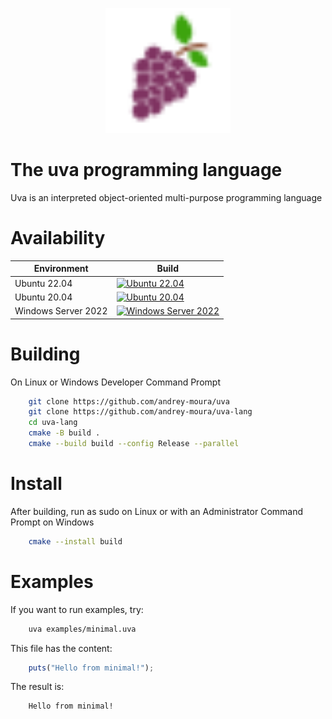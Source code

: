 <p align="center">
    <img src="resources/uva.svg" alt="Alt Text" style="width:200px; height:200px;">
</p>

# The uva programming language

Uva is an interpreted object-oriented multi-purpose programming language

# Availability

Environment | Build
--- | --- |
Ubuntu 22.04 | [![Ubuntu 22.04](https://github.com/andrey-moura/uva-lang/actions/workflows/build-ubuntu-22.04.yml/badge.svg?cache-control=no-cache)](https://github.com/andrey-moura/uva-lang/actions/workflows/build-ubuntu-22.04.yml)
Ubuntu 20.04 | [![Ubuntu 20.04](https://github.com/andrey-moura/uva-lang/actions/workflows/build-ubuntu-20.04.yml/badge.svg?cache-control=no-cache)](https://github.com/andrey-moura/uva-lang/actions/workflows/build-ubuntu-20.04.yml)
Windows Server 2022 | [![Windows Server 2022](https://github.com/andrey-moura/uva-lang/actions/workflows/build-windows-2022.yml/badge.svg?cache-control=no-cache)](https://github.com/andrey-moura/uva-lang/actions/workflows/build-windows-2022.yml)
# Building

On Linux or Windows Developer Command Prompt

```sh
    git clone https://github.com/andrey-moura/uva
    git clone https://github.com/andrey-moura/uva-lang
    cd uva-lang
    cmake -B build .
    cmake --build build --config Release --parallel
```

# Install
After building, run as sudo on Linux or with an Administrator Command Prompt on Windows

```sh
    cmake --install build
```

# Examples

If you want to run examples, try:

```sh
    uva examples/minimal.uva
```

This file has the content:

```typescript
    puts("Hello from minimal!");
```

The result is:

```
    Hello from minimal!
```
